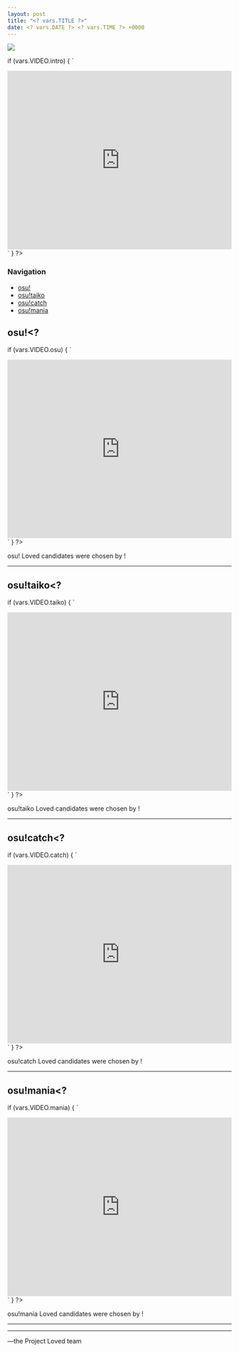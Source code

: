 ```yaml
---
layout: post
title: "<? vars.TITLE ?>"
date: <? vars.DATE ?> <? vars.TIME ?> +0000
---
```


<? vars.HEADER ?>

![](/wiki/shared/news/banners/project-loved.jpg)

<? vars.INTRO ?><?
if (vars.VIDEO.intro) {
`

<iframe width="100%" height="400" src="https://www.youtube.com/embed/${vars.VIDEO.intro}?rel=0" frameborder="0" allow="autoplay; encrypted-media" allowfullscreen></iframe>`
} ?>

### Navigation

- [osu!](#osu)
- [osu!taiko](#osutaiko)
- [osu!catch](#osucatch)
- [osu!mania](#osumania)

## <a name="osu" id="osu"></a>osu!<?
if (vars.VIDEO.osu) {
`

<iframe width="100%" height="400" src="https://www.youtube.com/embed/${vars.VIDEO.osu}?rel=0" frameborder="0" allow="autoplay; encrypted-media" allowfullscreen></iframe>`
} ?>

osu! Loved candidates were chosen by <? vars.ALL_CAPTAINS.osu ?>!<?
if (vars.CONSISTENT_CAPTAINS.osu) {
` This week, all osu! beatmap descriptions were written by [${vars.CONSISTENT_CAPTAINS.osu}](${getUserLink(vars.CONSISTENT_CAPTAINS.osu)}).`
} ?>

---

<? vars.BEATMAPS.osu ?>

## <a name="osutaiko" id="osutaiko"></a>osu!taiko<?
if (vars.VIDEO.taiko) {
`

<iframe width="100%" height="400" src="https://www.youtube.com/embed/${vars.VIDEO.taiko}?rel=0" frameborder="0" allow="autoplay; encrypted-media" allowfullscreen></iframe>`
} ?>

osu!taiko Loved candidates were chosen by <? vars.ALL_CAPTAINS.taiko ?>!<?
if (vars.CONSISTENT_CAPTAINS.taiko) {
` This week, all osu!taiko beatmap descriptions were written by [${vars.CONSISTENT_CAPTAINS.taiko}](${getUserLink(vars.CONSISTENT_CAPTAINS.taiko)}).`
} ?>

---

<? vars.BEATMAPS.taiko ?>

## <a name="osucatch" id="osucatch"></a>osu!catch<?
if (vars.VIDEO.catch) {
`

<iframe width="100%" height="400" src="https://www.youtube.com/embed/${vars.VIDEO.catch}?rel=0" frameborder="0" allow="autoplay; encrypted-media" allowfullscreen></iframe>`
} ?>

osu!catch Loved candidates were chosen by <? vars.ALL_CAPTAINS.catch ?>!<?
if (vars.CONSISTENT_CAPTAINS.catch) {
` This week, all osu!catch beatmap descriptions were written by [${vars.CONSISTENT_CAPTAINS.catch}](${getUserLink(vars.CONSISTENT_CAPTAINS.catch)}).`
} ?>

---

<? vars.BEATMAPS.catch ?>

## <a name="osumania" id="osumania"></a>osu!mania<?
if (vars.VIDEO.mania) {
`

<iframe width="100%" height="400" src="https://www.youtube.com/embed/${vars.VIDEO.mania}?rel=0" frameborder="0" allow="autoplay; encrypted-media" allowfullscreen></iframe>`
} ?>

osu!mania Loved candidates were chosen by <? vars.ALL_CAPTAINS.mania ?>!<?
if (vars.CONSISTENT_CAPTAINS.mania && vars.CONSISTENT_CAPTAINS.mania !== 'Captain') {
` This week, all osu!mania beatmap descriptions were written by [${vars.CONSISTENT_CAPTAINS.mania}](${getUserLink(vars.CONSISTENT_CAPTAINS.mania)}).`
} ?>

---

<? vars.BEATMAPS.mania ?>

---

<? vars.OUTRO ?>

—the Project Loved team
